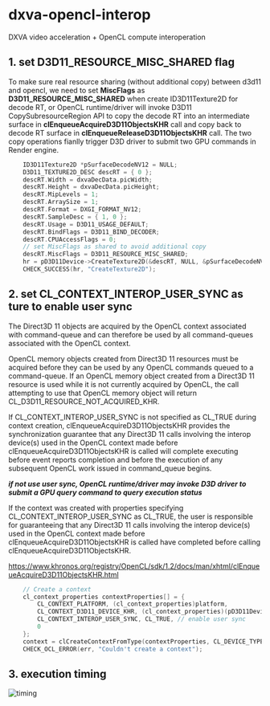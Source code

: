 # dxva-opencl-interop
DXVA video acceleration + OpenCL compute interoperation

## 1. set D3D11_RESOURCE_MISC_SHARED flag

To make sure real resource sharing (without additional copy) between d3d11 and opencl, we need to set **MiscFlags** as **D3D11_RESOURCE_MISC_SHARED** when create ID3D11Texture2D for decode RT, or OpenCL runtime/driver will invoke D3D11 CopySubresourceRegion API to copy the decode RT into an intermediate surface in **clEnqueueAcquireD3D11ObjectsKHR** call and copy back to decode RT surface in **clEnqueueReleaseD3D11ObjectsKHR** call. The two copy operations fianlly trigger D3D driver to submit two GPU commands in Render engine.

```c++
    ID3D11Texture2D *pSurfaceDecodeNV12 = NULL;
    D3D11_TEXTURE2D_DESC descRT = { 0 };
    descRT.Width = dxvaDecData.picWidth;
    descRT.Height = dxvaDecData.picHeight;
    descRT.MipLevels = 1;
    descRT.ArraySize = 1;
    descRT.Format = DXGI_FORMAT_NV12;
    descRT.SampleDesc = { 1, 0 }; 
    descRT.Usage = D3D11_USAGE_DEFAULT; 
    descRT.BindFlags = D3D11_BIND_DECODER;
    descRT.CPUAccessFlags = 0;
    // set MiscFlags as shared to avoid additional copy
    descRT.MiscFlags = D3D11_RESOURCE_MISC_SHARED; 
    hr = pD3D11Device->CreateTexture2D(&descRT, NULL, &pSurfaceDecodeNV12);
    CHECK_SUCCESS(hr, "CreateTexture2D");
```

## 2. set CL_CONTEXT_INTEROP_USER_SYNC as ture to enable user sync

The Direct3D 11 objects are acquired by the OpenCL context associated with command-queue and can therefore be used by all command-queues associated with the OpenCL context.

OpenCL memory objects created from Direct3D 11 resources must be acquired before they can be used by any OpenCL commands queued to a command-queue. If an OpenCL memory object created from a Direct3D 11 resource is used while it is not currently acquired by OpenCL, the call attempting to use that OpenCL memory object will return CL_D3D11_RESOURCE_NOT_ACQUIRED_KHR.

If CL_CONTEXT_INTEROP_USER_SYNC is not specified as CL_TRUE during context creation, clEnqueueAcquireD3D11ObjectsKHR provides the synchronization guarantee that any Direct3D 11 calls involving the interop device(s) used in the OpenCL context made before clEnqueueAcquireD3D11ObjectsKHR is called will complete executing before event reports completion and before the execution of any subsequent OpenCL work issued in command_queue begins. 

***if not use user sync, OpenCL runtime/driver may invoke D3D driver to submit a GPU query command to query execution status***

If the context was created with properties specifying CL_CONTEXT_INTEROP_USER_SYNC as CL_TRUE, the user is responsible for guaranteeing that any Direct3D 11 calls involving the interop device(s) used in the OpenCL context made before clEnqueueAcquireD3D11ObjectsKHR is called have completed before calling clEnqueueAcquireD3D11ObjectsKHR.

https://www.khronos.org/registry/OpenCL/sdk/1.2/docs/man/xhtml/clEnqueueAcquireD3D11ObjectsKHR.html


```c++
    // Create a context
    cl_context_properties contextProperties[] = {
        CL_CONTEXT_PLATFORM, (cl_context_properties)platform,
        CL_CONTEXT_D3D11_DEVICE_KHR, (cl_context_properties)(pD3D11Device),
        CL_CONTEXT_INTEROP_USER_SYNC, CL_TRUE, // enable user sync
        0
    };
    context = clCreateContextFromType(contextProperties, CL_DEVICE_TYPE_GPU, NULL, NULL, &err);
    CHECK_OCL_ERROR(err, "Couldn't create a context");
```

## 3. execution timing

![timing](https://github.com/mintaka33/vaapi-opencl-interop/blob/master/log/vaocl_full2.png?raw=true)


